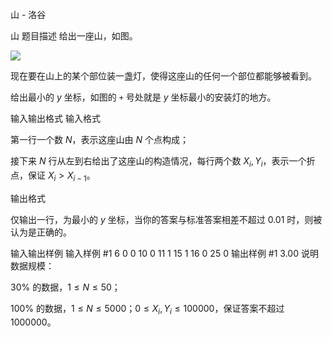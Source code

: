 



山 - 洛谷














山
题目描述
给出一座山，如图。

![](https://cdn.luogu.com.cn/upload/image_hosting/9goc0bar.png)

现在要在山上的某个部位装一盏灯，使得这座山的任何一个部位都能够被看到。


给出最小的 $y$ 坐标，如图的 `+` 号处就是 $y$ 坐标最小的安装灯的地方。

输入输出格式
输入格式

第一行一个数 $N$，表示这座山由 $N$ 个点构成；

接下来 $N$ 行从左到右给出了这座山的构造情况，每行两个数 $X_i, Y_i$，表示一个折点，保证 $X_i > X_{i-1}$。

输出格式

仅输出一行，为最小的 $y$ 坐标，当你的答案与标准答案相差不超过 $0.01$ 时，则被认为是正确的。

输入输出样例
输入样例 #1
6
0 0
10 0
11 1
15 1
16 0
25 0
输出样例 #1
3.00
说明
数据规模：

$30 \%$ 的数据，$1 \le N \le 50$；


$100 \%$ 的数据，$1 \le N \le 5000$；$0 \le X_i, Y_i \le 100000$，保证答案不超过 $1000000$。







